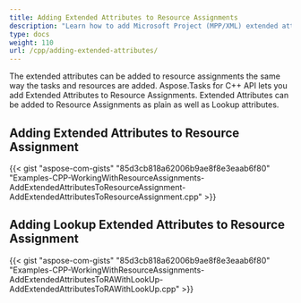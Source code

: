 ```yaml
---
title: Adding Extended Attributes to Resource Assignments
description: "Learn how to add Microsoft Project (MPP/XML) extended attributes to resource assignments using Aspose.Tasks for C++."
type: docs
weight: 110
url: /cpp/adding-extended-attributes/
---
```


The extended attributes can be added to resource assignments the same way the tasks and resources are added. Aspose.Tasks for C++ API lets you add Extended Attributes to Resource Assignments. Extended Attributes can be added to Resource Assignments as plain as well as Lookup attributes.

## **Adding Extended Attributes to Resource Assignment**

{{< gist "aspose-com-gists" "85d3cb818a62006b9ae8f8e3eaab6f80" "Examples-CPP-WorkingWithResourceAssignments-AddExtendedAttributesToResourceAssignment-AddExtendedAttributesToResourceAssignment.cpp" >}}

## **Adding Lookup Extended Attributes to Resource Assignment**

{{< gist "aspose-com-gists" "85d3cb818a62006b9ae8f8e3eaab6f80" "Examples-CPP-WorkingWithResourceAssignments-AddExtendedAttributesToRAWithLookUp-AddExtendedAttributesToRAWithLookUp.cpp" >}}

